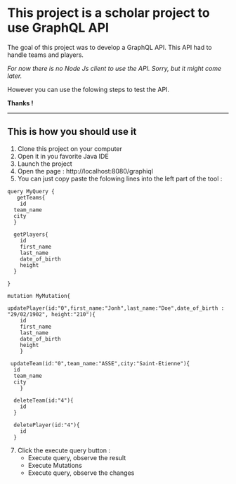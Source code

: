 # This project is a scholar project to use GraphQL API

The goal of this project was to develop a GraphQL API. This API had to handle teams and players.

*For now there is no Node Js client to use the API. Sorry, but it might come later.* 

However you can use the folowing steps to test the API. 

**Thanks !**

---

## This is how you should use it
1. Clone this project on your computer
2. Open it in you favorite Java IDE
3. Launch the project
4. Open the page : http://localhost:8080/graphiql
5. You can just copy paste the folowing lines into the left part of the tool :

```
query MyQuery {
   getTeams{
	id
  team_name
  city
  }

  getPlayers{
    id
    first_name
    last_name
    date_of_birth
    height
  }
  
}

mutation MyMutation{
  
updatePlayer(id:"0",first_name:"Jonh",last_name:"Doe",date_of_birth : "29/02/1902", height:"210"){
	id
	first_name
	last_name
	date_of_birth
	height
	}
   
 updateTeam(id:"0",team_name:"ASSE",city:"Saint-Etienne"){
  id
  team_name
  city
	}
  
  deleteTeam(id:"4"){
    id
  }
  
  deletePlayer(id:"4"){
    id
  }
```  

7. Click the execute query button :
   - Execute query, observe the result
   - Execute Mutations
   - Execute query, observe the changes


